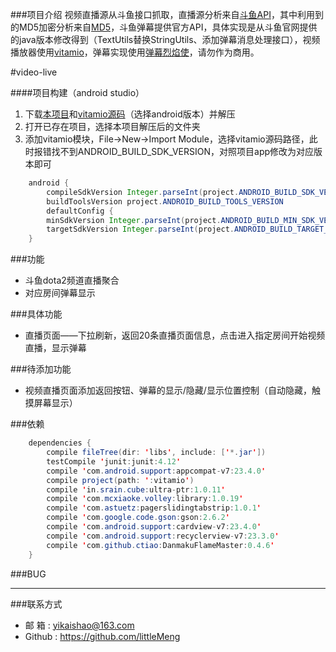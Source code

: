 ###项目介绍
视频直播源从斗鱼接口抓取，直播源分析来自[斗鱼API](http://430.io/-xie-dou-yu-tv-web-api-some-douyutv-api/)，其中利用到的MD5加密分析来自[MD5](https://github.com/0987363/douyutv-fix/blob/3dd6b9762a4cf5d359170b4a912457a0d4b5f5e5/DouYu-kodi-fix/APIHelper.py)，斗鱼弹幕提供官方API，具体实现是从斗鱼官网提供的java版本修改得到（TextUtils替换StringUtils、添加弹幕消息处理接口），视频播放器使用[vitamio](https://www.vitamio.org/)，弹幕实现使用[弹幕烈焰使](https://github.com/Bilibili/DanmakuFlameMaster)，请勿作为商用。

#video-live

####项目构建（android studio）
1. 下载[本项目](https://github.com/littleMeng/video-live)和[vitamio源码](https://www.vitamio.org/Download/)（选择android版本）并解压
2. 打开已存在项目，选择本项目解压后的文件夹
3. 添加vitamio模块，File->New->Import Module，选择vitamio源码路径，此时报错找不到ANDROID_BUILD_SDK_VERSION，对照项目app修改为对应版本即可
```java
    android {
        compileSdkVersion Integer.parseInt(project.ANDROID_BUILD_SDK_VERSION)
        buildToolsVersion project.ANDROID_BUILD_TOOLS_VERSION
        defaultConfig {
        minSdkVersion Integer.parseInt(project.ANDROID_BUILD_MIN_SDK_VERSION)
        targetSdkVersion Integer.parseInt(project.ANDROID_BUILD_TARGET_SDK_VERSION)
    }
```

###功能
* 斗鱼dota2频道直播聚合
* 对应房间弹幕显示

###具体功能
* 直播页面——下拉刷新，返回20条直播页面信息，点击进入指定房间开始视频直播，显示弹幕

###待添加功能
* 视频直播页面添加返回按钮、弹幕的显示/隐藏/显示位置控制（自动隐藏，触摸屏幕显示）

###依赖
```java
    dependencies {
        compile fileTree(dir: 'libs', include: ['*.jar'])
        testCompile 'junit:junit:4.12'
        compile 'com.android.support:appcompat-v7:23.4.0'
        compile project(path: ':vitamio')
        compile 'in.srain.cube:ultra-ptr:1.0.11'
        compile 'com.mcxiaoke.volley:library:1.0.19'
        compile 'com.astuetz:pagerslidingtabstrip:1.0.1'
        compile 'com.google.code.gson:gson:2.6.2'
        compile 'com.android.support:cardview-v7:23.4.0'
        compile 'com.android.support:recyclerview-v7:23.3.0'
        compile 'com.github.ctiao:DanmakuFlameMaster:0.4.6'
    }
```

###BUG

---

###联系方式
* 邮  箱 : yikaishao@163.com
* Github : https://github.com/littleMeng
